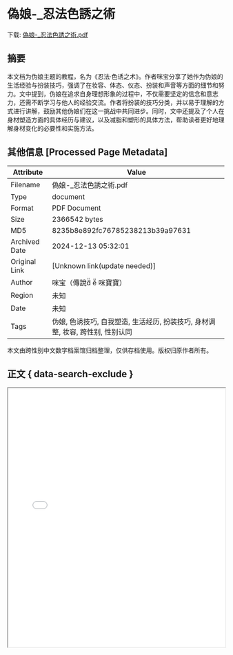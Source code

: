 # 偽娘-_忍法色誘之術

<!-- tcd_download_link -->
下载: <a href="../偽娘-_忍法色誘之術.pdf" download>偽娘-_忍法色誘之術.pdf</a>
<!-- tcd_download_link_end -->

## 摘要

<!-- tcd_abstract -->
本文档为伪娘主题的教程，名为《忍法·色诱之术》。作者咪宝分享了她作为伪娘的生活经验与扮装技巧，强调了在妆容、体态、仪态、扮装和声音等方面的细节和努力。文中提到，伪娘在追求自身理想形象的过程中，不仅需要坚定的信念和意志力，还需不断学习与他人的经验交流。作者将扮装的技巧分类，并以易于理解的方式进行讲解，鼓励其他伪娘们在这一挑战中共同进步。同时，文中还提及了个人在身材塑造方面的具体经历与建议，以及减脂和塑形的具体方法，帮助读者更好地理解身材变化的必要性和实施方法。

<!-- tcd_abstract_end -->

## 其他信息 [Processed Page Metadata]

| Attribute       | Value                                  |
|-----------------|----------------------------------------|
| Filename        | 偽娘-_忍法色誘之術.pdf                             |
| Type            | document                                 |
| Format          | PDF Document                               |
| Size            | 2366542 bytes                           |
| MD5             | 8235b8e892fc76785238213b39a97631                                  |
| Archived Date   | 2024-12-13 05:32:01                             |
| Original Link   | [Unknown link(update needed)]                         |
| Author          | 咪宝（傳說d̆̈ ĕ̈ 咪寶寶）                               |
| Region          | 未知                               |
| Date            | 未知                                 |
| Tags            | 伪娘, 色诱技巧, 自我塑造, 生活经历, 扮装技巧, 身材调整, 妆容, 跨性别, 性别认同                                 |

本文由跨性别中文数字档案馆归档整理，仅供存档使用。版权归原作者所有。


## 正文 { data-search-exclude }

<!-- tcd_main_text -->
<iframe src="../偽娘-_忍法色誘之術.pdf" width="100%" height="600px">
    <p>无法显示PDF，请下载查看。</p>
</iframe>
<!-- tcd_main_text_end -->

